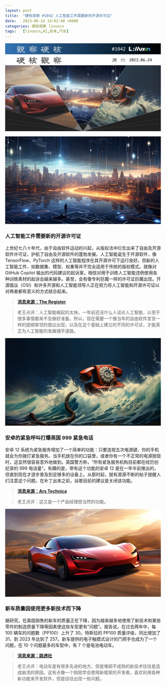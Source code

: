 ```yaml
---
layout: post
title:	"硬核观察 #1042 人工智能工件需要新的开源许可证"
date:	2023-06-24 14:02:40 +0800 
categories:	硬核观察 linuxcn 
tags:	[linuxcn,AI,安卓,汽车]
---
```



![](/Asserts/Images/album/202306/24/140136ggsjgrmjkwkhtndj.jpg)


![](/Asserts/Images/album/202306/24/140150b6aha2fzqx4vqh4n.jpg)


### 人工智能工件需要新的开源许可证


上世纪七八十年代，由于自由软件运动的兴起，从版权法中衍生出来了自由及开源软件许可证，护航了自由及开源软件的蓬勃发展。人工智能诞生于开源软件，像 TensorFlow、PyTorch 这样的人工智能程序在其开源许可下运行良好。但新的人工智能工件，如数据集、模型、权重等并不完全适用于传统的版权模式。就像对 GitHub Copilot 输出的代码建议的起诉案，相信对用于训练人工智能违例使用各种训练素材的起诉会越来越多。甚至，会有像专利巨魔一样的许可证巨魔出现。开源倡议（OSI）和许多开源和人工智能领导人正在努力将人工智能和开源许可证以对两者都有意义的方式结合起来。



> 
> **[消息来源：The Register](https://www.theregister.com/2023/06/23/open_source_licenses_ai)**
> 
> 
> 



> 
> 老王点评：人工智能崛起的太快，一年前还没什么人谈论人工智能，以至于很多事情都来不及做好准备。所以，现在需要一个像当年的自由软件宣言一样的提纲挈领的倡议出现，以及在这个基础上建立的不同的许可证，才能真正为人工智能的发展铺平道路。
> 
> 
> 


![](/Asserts/Images/album/202306/24/140205mr2dhls5xr31k256.jpg)


### 安卓的紧急呼叫打爆英国 999 紧急电话


安卓 12 系统为紧急服务增加了一个简单的功能：只要连按五次电源键，你的手机就会为你拨打紧急服务。当手机放在你的口袋里，或者你有一个不正常的电源按钮时，这显然很容易意外地做到。英国警方称，“所有紧急服务机构目前都在经历创纪录的 999 电话量”。有趣的是，带有这个功能的安卓 12 是在一年半前推出的，但直到现在才逐步普及到足够多的设备上。从那时起，就有源源不断的帖子提醒人们注意这个问题。在补丁出来之前，谷歌目前的建议是关闭该功能。



> 
> **[消息来源：Ars Technica](https://arstechnica.com/gadgets/2023/06/uk-police-blame-android-for-record-number-of-false-emergency-calls/)**
> 
> 
> 



> 
> 老王点评：这又是一个产品经理想当然的功能。
> 
> 
> 


![](/Asserts/Images/album/202306/24/140224smi14m4iikgmei6i.jpg)


### 新车质量因使用更多新技术而下降


据研究，在美国销售的新车的质量正在下降，因为越来越多地使用了新技术和某些零件的制造质量下降等因素使这些车型更有“问题”。报告说，在过去两年中，每 100 辆车的问题数（PP100）上升了 30。特斯拉的 PP100 质量评级，同比增加了 31，到 2023 年达到了 257。新车提供的电子触摸式设计的门把手也成为了一个问题，在 10 个问题最多的车型中，有 7 个是电池电动车。



> 
> **[消息来源：路透社](https://www.reuters.com/business/autos-transportation/quality-new-vehicles-us-declining-more-tech-use-study-shows-2023-06-22/)**
> 
> 
> 



> 
> 老王点评：电动车是有很多先进的地方，但是堆砌不成熟的新技术往往是造成崩溃的原因。这有点像一个刚刚学会使用新框架的开发者，喜欢利用各种新功能来开发软件，但是往往出现一些问题。
> 
> 
>
